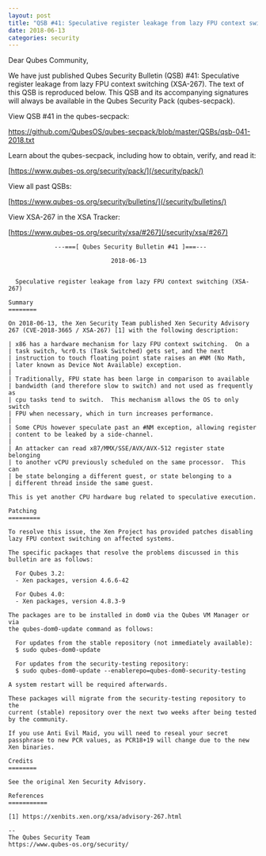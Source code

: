 ```yaml
---
layout: post
title: "QSB #41: Speculative register leakage from lazy FPU context switching (XSA-267)"
date: 2018-06-13
categories: security
---
```


Dear Qubes Community,

We have just published Qubes Security Bulletin (QSB) #41: Speculative
register leakage from lazy FPU context switching (XSA-267). The text of
this QSB is reproduced below. This QSB and its accompanying signatures
will always be available in the Qubes Security Pack (qubes-secpack).

View QSB #41 in the qubes-secpack:

<https://github.com/QubesOS/qubes-secpack/blob/master/QSBs/qsb-041-2018.txt>

Learn about the qubes-secpack, including how to obtain, verify, and read
it:

[https://www.qubes-os.org/security/pack/](/security/pack/)

View all past QSBs:

[https://www.qubes-os.org/security/bulletins/](/security/bulletins/)

View XSA-267 in the XSA Tracker:

[https://www.qubes-os.org/security/xsa/#267](/security/xsa/#267)

```
             ---===[ Qubes Security Bulletin #41 ]===---

                             2018-06-13


  Speculative register leakage from lazy FPU context switching (XSA-267)

Summary
========

On 2018-06-13, the Xen Security Team published Xen Security Advisory
267 (CVE-2018-3665 / XSA-267) [1] with the following description:

| x86 has a hardware mechanism for lazy FPU context switching.  On a
| task switch, %cr0.ts (Task Switched) gets set, and the next
| instruction to touch floating point state raises an #NM (No Math,
| later known as Device Not Available) exception.
| 
| Traditionally, FPU state has been large in comparison to available
| bandwidth (and therefore slow to switch) and not used as frequently as
| cpu tasks tend to switch.  This mechanism allows the OS to only switch
| FPU when necessary, which in turn increases performance.
| 
| Some CPUs however speculate past an #NM exception, allowing register
| content to be leaked by a side-channel.
| 
| An attacker can read x87/MMX/SSE/AVX/AVX-512 register state belonging
| to another vCPU previously scheduled on the same processor.  This can
| be state belonging a different guest, or state belonging to a
| different thread inside the same guest.

This is yet another CPU hardware bug related to speculative execution.

Patching
=========

To resolve this issue, the Xen Project has provided patches disabling
lazy FPU context switching on affected systems.

The specific packages that resolve the problems discussed in this
bulletin are as follows:

  For Qubes 3.2:
  - Xen packages, version 4.6.6-42

  For Qubes 4.0:
  - Xen packages, version 4.8.3-9

The packages are to be installed in dom0 via the Qubes VM Manager or via
the qubes-dom0-update command as follows:

  For updates from the stable repository (not immediately available):
  $ sudo qubes-dom0-update

  For updates from the security-testing repository:
  $ sudo qubes-dom0-update --enablerepo=qubes-dom0-security-testing

A system restart will be required afterwards.

These packages will migrate from the security-testing repository to the
current (stable) repository over the next two weeks after being tested
by the community.

If you use Anti Evil Maid, you will need to reseal your secret
passphrase to new PCR values, as PCR18+19 will change due to the new
Xen binaries.

Credits
========

See the original Xen Security Advisory.

References
===========

[1] https://xenbits.xen.org/xsa/advisory-267.html

--
The Qubes Security Team
https://www.qubes-os.org/security/
```

